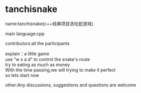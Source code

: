# tanchisnake  
name:tanchisnake(c++经典项目贪吃蛇游戏)

main language:cpp 

contributors:all the participants

explain：a little game      
use “w s a d” to control the snake's route    
try to eating as much as money    
With the time passing,we will trying to make it perfect    
so lets start now    

other:Any discussions, suggestions and questions are welcome  
